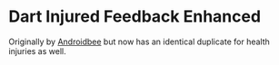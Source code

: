 # Dart Injured Feedback Enhanced

Originally by [Androidbee](https://modworkshop.net/mod/28805) but now has an identical duplicate for health injuries as well.